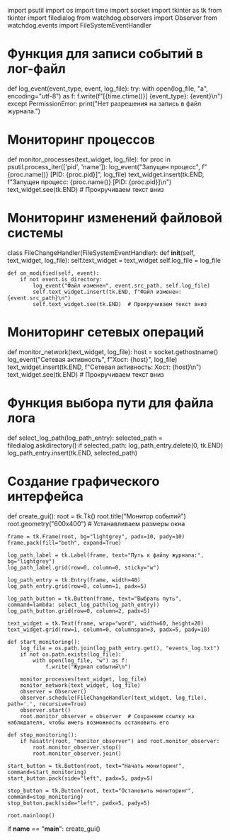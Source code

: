 import psutil
import os
import time
import socket
import tkinter as tk
from tkinter import filedialog
from watchdog.observers import Observer
from watchdog.events import FileSystemEventHandler

# Функция для записи событий в лог-файл
def log_event(event_type, event, log_file):
    try:
        with open(log_file, "a", encoding="utf-8") as f:
            f.write(f"[{time.ctime()}] {event_type}: {event}\n")
    except PermissionError:
        print("Нет разрешения на запись в файл журнала.")

# Мониторинг процессов
def monitor_processes(text_widget, log_file):
    for proc in psutil.process_iter(['pid', 'name']):
        log_event("Запущен процесс", f"{proc.name()} [PID: {proc.pid}]", log_file)
        text_widget.insert(tk.END, f"Запущен процесс: {proc.name()} [PID: {proc.pid}]\n")
        text_widget.see(tk.END)  # Прокручиваем текст вниз

# Мониторинг изменений файловой системы
class FileChangeHandler(FileSystemEventHandler):
    def __init__(self, text_widget, log_file):
        self.text_widget = text_widget
        self.log_file = log_file

    def on_modified(self, event):
        if not event.is_directory:
            log_event("Файл изменен", event.src_path, self.log_file)
            self.text_widget.insert(tk.END, f"Файл изменен: {event.src_path}\n")
            self.text_widget.see(tk.END)  # Прокручиваем текст вниз

# Мониторинг сетевых операций
def monitor_network(text_widget, log_file):
    host = socket.gethostname()
    log_event("Сетевая активность", f"Хост: {host}", log_file)
    text_widget.insert(tk.END, f"Сетевая активность: Хост: {host}\n")
    text_widget.see(tk.END)  # Прокручиваем текст вниз

# Функция выбора пути для файла лога
def select_log_path(log_path_entry):
    selected_path = filedialog.askdirectory()
    if selected_path:
        log_path_entry.delete(0, tk.END)
        log_path_entry.insert(tk.END, selected_path)

# Создание графического интерфейса
def create_gui():
    root = tk.Tk()
    root.title("Монитор событий")
    root.geometry("600x400")  # Устанавливаем размеры окна

    frame = tk.Frame(root, bg="lightgrey", padx=10, pady=10)
    frame.pack(fill="both", expand=True)

    log_path_label = tk.Label(frame, text="Путь к файлу журнала:", bg="lightgrey")
    log_path_label.grid(row=0, column=0, sticky="w")

    log_path_entry = tk.Entry(frame, width=40)
    log_path_entry.grid(row=0, column=1, padx=5)

    log_path_button = tk.Button(frame, text="Выбрать путь", command=lambda: select_log_path(log_path_entry))
    log_path_button.grid(row=0, column=2, padx=5)

    text_widget = tk.Text(frame, wrap="word", width=60, height=20)
    text_widget.grid(row=1, column=0, columnspan=3, padx=5, pady=10)

    def start_monitoring():
        log_file = os.path.join(log_path_entry.get(), "events_log.txt")
        if not os.path.exists(log_file):
            with open(log_file, "w") as f:
                f.write("Журнал событий\n")

        monitor_processes(text_widget, log_file)
        monitor_network(text_widget, log_file)
        observer = Observer()
        observer.schedule(FileChangeHandler(text_widget, log_file), path='.', recursive=True)
        observer.start()
        root.monitor_observer = observer  # Сохраняем ссылку на наблюдателя, чтобы иметь возможность остановить его

    def stop_monitoring():
        if hasattr(root, "monitor_observer") and root.monitor_observer:
            root.monitor_observer.stop()
            root.monitor_observer.join()

    start_button = tk.Button(root, text="Начать мониторинг", command=start_monitoring)
    start_button.pack(side="left", padx=5, pady=5)

    stop_button = tk.Button(root, text="Остановить мониторинг", command=stop_monitoring)
    stop_button.pack(side="left", padx=5, pady=5)

    root.mainloop()

if __name__ == "__main__":
    create_gui()


